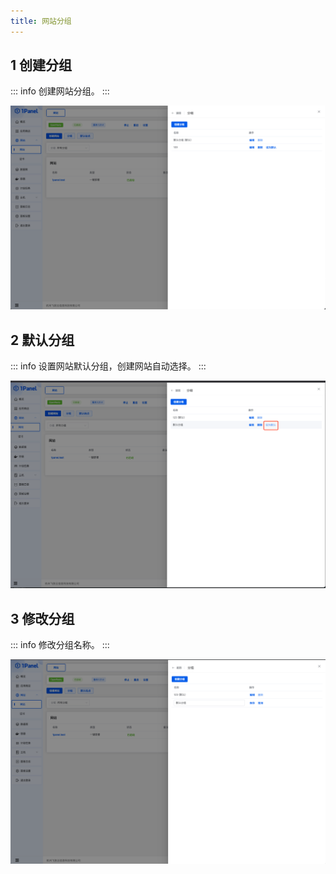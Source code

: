 ```yaml
---
title: 网站分组
---
```


## 1 创建分组

::: info
创建网站分组。
:::

![img.png](../../img/websites/website_group.png)

## 2 默认分组

::: info
设置网站默认分组，创建网站自动选择。
:::

![img.png](../../img/websites/default_group.png)

## 3 修改分组

::: info
修改分组名称。
:::

![img.png](../../img/websites/edit_group.png)